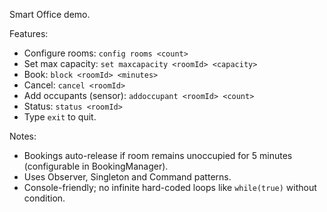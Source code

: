 Smart Office demo.

Features:
- Configure rooms: `config rooms <count>`
- Set max capacity: `set maxcapacity <roomId> <capacity>`
- Book: `block <roomId> <minutes>`
- Cancel: `cancel <roomId>`
- Add occupants (sensor): `addoccupant <roomId> <count>`
- Status: `status <roomId>`
- Type `exit` to quit.

Notes:
- Bookings auto-release if room remains unoccupied for 5 minutes (configurable in BookingManager).
- Uses Observer, Singleton and Command patterns.
- Console-friendly; no infinite hard-coded loops like `while(true)` without condition.

